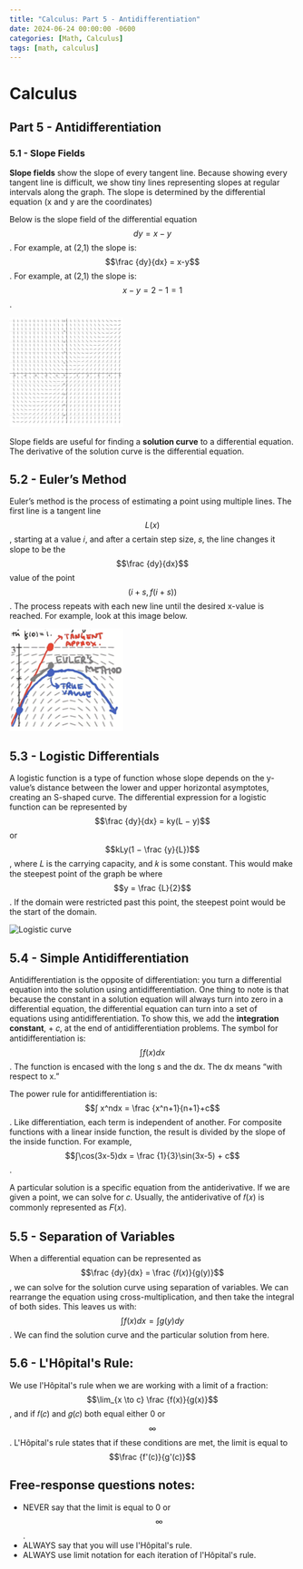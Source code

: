 ```yaml
---
title: "Calculus: Part 5 - Antidifferentiation"
date: 2024-06-24 00:00:00 -0600
categories: [Math, Calculus]
tags: [math, calculus]
---
```

<script type="text/javascript" id="MathJax-script" async
  src="https://cdn.jsdelivr.net/npm/mathjax@3/es5/tex-mml-chtml.js">
</script>

# Calculus
## Part 5 -  Antidifferentiation

### 5.1 - Slope Fields
**Slope fields** show the slope of every tangent line. Because showing every tangent line is
difficult, we show tiny lines representing slopes at regular intervals along the graph. The slope is determined by the differential equation (x and y are the coordinates)

Below is the slope field of the differential equation $$dy = x − y$$. For example, at (2,1) the slope is:
$$\frac {dy}{dx} = x-y$$. For example, at (2,1) the slope is:
$$x - y = 2 − 1 = 1$$.

<img src="/images/calc-5-graph.png" alt="Slope field graph" width="200"/>

Slope fields are useful for finding a **solution curve** to a differential equation. The derivative of the solution curve is the differential equation.

## 5.2 - Euler’s Method
Euler’s method is the process of estimating a point using multiple lines. The first line is a tangent line $$L(x)$$, starting at a value 𝑖, and after a certain step size, 𝑠, the line changes it slope
to be the $$\frac {dy}{dx}$$ value of the point $$(i + s, f(i + s))$$. The process repeats with each new line until the desired x-value is reached. For example, look at this image below.

<img src="/images/calc-6-graph.png" alt="Tangent approximation" width="200"/>

## 5.3 - Logistic Differentials
A logistic function is a type of function
whose slope depends on the y-value’s distance between the lower and upper horizontal asymptotes, creating an S-shaped curve. The differential expression for a logistic function can be represented by
$$\frac {dy}{dx} = ky(L − y)$$ or $$kLy(1 − \frac {y}{L})$$, where 𝐿 is the carrying capacity, and 𝑘
is some constant. This would make the steepest point of the graph be where $$y = \frac {L}{2}$$ . If the domain were restricted past this point, the steepest point would be the start of the domain.

<img src="https://upload.wikimedia.org/wikipedia/commons/8/88/Logistic-curve.svg" alt="Logistic curve" width="300"/>

## 5.4 - Simple Antidifferentiation
Antidifferentiation is the opposite of differentiation: you turn a differential equation into the
solution using antidifferentiation. One thing to note is that because the constant in a solution equation will always turn into zero in a differential equation, the differential equation can turn into a set of equations using antidifferentiation. To show this, we add the **integration constant**, + 𝑐,
at the end of antidifferentiation problems. The symbol for antidifferentiation is: $$∫ f(x) dx$$. The function is encased with the long s and the dx. The dx means “with respect to x.”

The power rule for antidifferentiation is: $$∫ x^ndx = \frac {x^n+1}{n+1}+c$$. Like differentiation, each term is independent of another. For composite functions with a linear inside function, the result is divided by the slope of the inside function. For example, $$∫\cos(3x-5)dx = \frac {1}{3}\sin(3x-5) + c$$.

A particular solution is a specific equation from the antiderivative. If we are given a point, we can solve for 𝑐. Usually, the antiderivative of 𝑓(𝑥) is commonly represented as 𝐹(𝑥).

## 5.5 - Separation of Variables
When a differential equation can be represented as $$\frac {dy}{dx} = \frac {𝑓(𝑥)}{g(y)}$$ , we can solve for the solution 
curve using separation of variables. We can rearrange the equation using cross-multiplication, and then take the integral of both sides. This leaves us with:
$$∫f(x)dx = ∫g(y)dy$$.
We can find the solution curve and the particular solution from here.

## 5.6 - L'Hôpital's Rule:
We use l'Hôpital's rule when we are working with a limit of a fraction: $$\lim_{x \to c} \frac {f(x)}{g(x)}$$ , and if 𝑓(𝑐) and
𝑔(𝑐) both equal either 0 or $$\infty$$. L'Hôpital's rule states that if these conditions are met, the limit is equal to $$\frac {f'(c)}{g'(c)}$$

## Free-response questions notes:
- NEVER say that the limit is equal to 0 or $$\infty$$ .
- ALWAYS say that you will use l'Hôpital's rule.
- ALWAYS use limit notation for each iteration of l'Hôpital's rule.
